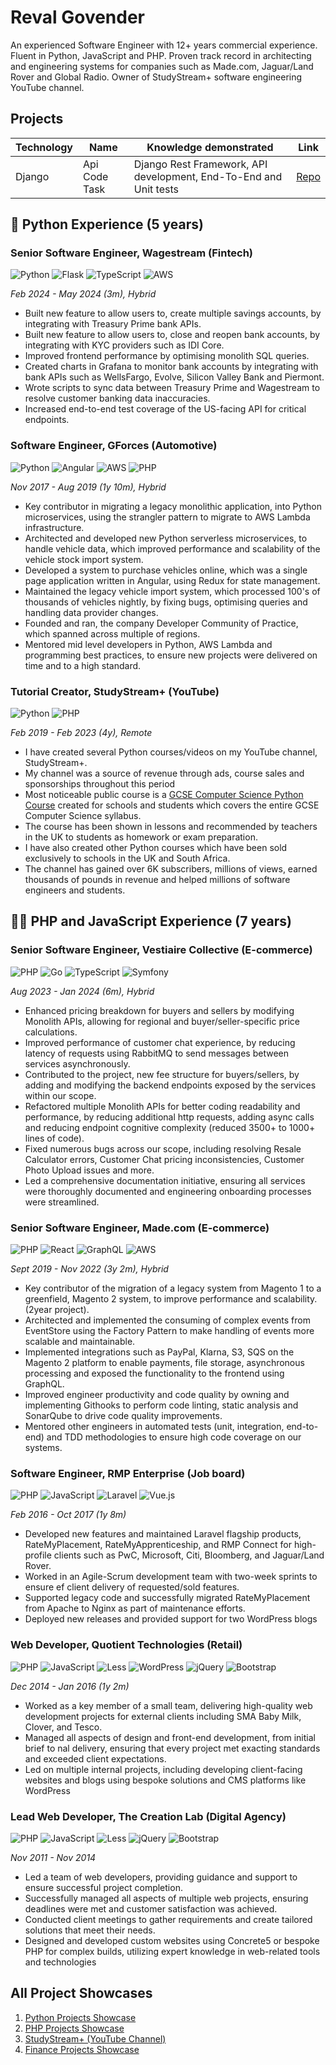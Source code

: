 # Reval Govender

An experienced Software Engineer with 12+ years commercial experience. Fluent in Python, JavaScript and PHP. Proven
track record in architecting and engineering systems for companies such as Made.com, Jaguar/Land Rover and Global Radio.
Owner of StudyStream+ software engineering YouTube channel.

## Projects

| Technology | Name          | Knowledge demonstrated                                            | Link                                                                   |
|------------|---------------|-------------------------------------------------------------------|------------------------------------------------------------------------|
| Django     | Api Code Task | Django Rest Framework, API development, End-To-End and Unit tests | [Repo](https://github.com/revalgovender/django-api-exercise/tree/main) | 

## 🐍 Python Experience (5 years)

### Senior Software Engineer, Wagestream (Fintech)

![Python](https://img.shields.io/badge/python-3670A0?style=for-the-badge&logo=python&logoColor=ffdd54)
![Flask](https://img.shields.io/badge/flask-%23000.svg?style=for-the-badge&logo=flask&logoColor=white)
![TypeScript](https://img.shields.io/badge/typescript-%23007ACC.svg?style=for-the-badge&logo=typescript&logoColor=white)
![AWS](https://img.shields.io/badge/AWS-%23FF9900.svg?style=for-the-badge&logo=amazon-aws&logoColor=white)

*Feb 2024 - May 2024 (3m), Hybrid*

- Built new feature to allow users to, create multiple savings accounts, by integrating with Treasury Prime bank APIs.
- Built new feature to allow users to, close and reopen bank accounts, by integrating with KYC providers such as
  IDI Core.
- Improved frontend performance by optimising monolith SQL queries.
- Created charts in Grafana to monitor bank accounts by integrating with bank APIs such as WellsFargo, Evolve,
  Silicon Valley Bank and Piermont.
- Wrote scripts to sync data between Treasury Prime and Wagestream to resolve customer banking data inaccuracies.
- Increased end-to-end test coverage of the US-facing API for critical endpoints.

### Software Engineer, GForces (Automotive)

![Python](https://img.shields.io/badge/python-3670A0?style=for-the-badge&logo=python&logoColor=ffdd54)
![Angular](https://img.shields.io/badge/angular-%23DD0031.svg?style=for-the-badge&logo=angular&logoColor=white)
![AWS](https://img.shields.io/badge/AWS-%23FF9900.svg?style=for-the-badge&logo=amazon-aws&logoColor=white)
![PHP](https://img.shields.io/badge/php-%23777BB4.svg?style=for-the-badge&logo=php&logoColor=white)

*Nov 2017 - Aug 2019 (1y 10m), Hybrid*

- Key contributor in migrating a legacy monolithic application, into Python microservices, using the strangler pattern
  to migrate to AWS Lambda infrastructure.
- Architected and developed new Python serverless microservices, to handle vehicle data, which improved performance and
  scalability of the vehicle stock import system.
- Developed a system to purchase vehicles online, which was a single page application written in Angular, using Redux
  for state management.
- Maintained the legacy vehicle import system, which processed 100's of thousands of vehicles nightly, by fixing bugs,
  optimising queries and handling data provider changes.
- Founded and ran, the company Developer Community of Practice, which spanned across multiple of regions.
- Mentored mid level developers in Python, AWS Lambda and programming best practices, to ensure new projects were
  delivered on time and to a high standard.

### Tutorial Creator, StudyStream+ (YouTube)

![Python](https://img.shields.io/badge/python-3670A0?style=for-the-badge&logo=python&logoColor=ffdd54)
![PHP](https://img.shields.io/badge/php-%23777BB4.svg?style=for-the-badge&logo=php&logoColor=white)

*Feb 2019 - Feb 2023 (4y), Remote*

- I have created several Python courses/videos on my YouTube channel, StudyStream+.
- My channel was a source of revenue through ads, course sales and sponsorships throughout this period
- Most noticeable public course is
  a [GCSE Computer Science Python Course](https://www.youtube.com/watch?v=lv8Tl5lBJC0&t=2s) created for schools and
  students which covers the entire GCSE Computer Science syllabus.
- The course has been shown in lessons and recommended by teachers in the UK to students as homework or exam
  preparation.
- I have also created other Python courses which have been sold exclusively to schools in the UK and South Africa.
- The channel has gained over 6K subscribers, millions of views, earned thousands of pounds in revenue and helped
  millions of software engineers and students.

## 👨‍💻 PHP and JavaScript Experience (7 years)

### Senior Software Engineer, Vestiaire Collective (E-commerce)

![PHP](https://img.shields.io/badge/php-%23777BB4.svg?style=for-the-badge&logo=php&logoColor=white)
![Go](https://img.shields.io/badge/go-%2300ADD8.svg?style=for-the-badge&logo=go&logoColor=white)
![TypeScript](https://img.shields.io/badge/typescript-%23007ACC.svg?style=for-the-badge&logo=typescript&logoColor=white)
![Symfony](https://img.shields.io/badge/symfony-%23000000.svg?style=for-the-badge&logo=symfony&logoColor=white)

*Aug 2023 - Jan 2024 (6m), Hybrid*

- Enhanced pricing breakdown for buyers and sellers by modifying Monolith APIs, allowing for regional and
  buyer/seller-specific price calculations.
- Improved performance of customer chat experience, by reducing latency of requests using RabbitMQ to send messages
  between services asynchronously.
- Contributed to the project, new fee structure for buyers/sellers, by adding and modifying the backend
  endpoints exposed by the services within our scope.
- Refactored multiple Monolith APIs for better coding readability and performance, by reducing additional http requests,
  adding async calls and reducing endpoint cognitive complexity (reduced 3500+ to 1000+ lines of code).
- Fixed numerous bugs across our scope, including resolving Resale Calculator errors, Customer Chat pricing
  inconsistencies, Customer Photo Upload issues and more.
- Led a comprehensive documentation initiative, ensuring all services were thoroughly documented and engineering
  onboarding processes were streamlined.

### Senior Software Engineer, Made.com (E-commerce)

![PHP](https://img.shields.io/badge/php-%23777BB4.svg?style=for-the-badge&logo=php&logoColor=white)
![React](https://img.shields.io/badge/react-%2320232a.svg?style=for-the-badge&logo=react&logoColor=%2361DAFB)
![GraphQL](https://img.shields.io/badge/-GraphQL-E10098?style=for-the-badge&logo=graphql&logoColor=white)
![AWS](https://img.shields.io/badge/AWS-%23FF9900.svg?style=for-the-badge&logo=amazon-aws&logoColor=white)

*Sept 2019 - Nov 2022 (3y 2m), Hybrid*

- Key contributor of the migration of a legacy system from Magento 1 to a greenfield, Magento 2 system, to improve
  performance and scalability. (2year project).
- Architected and implemented the consuming of complex events from EventStore using the Factory Pattern to make
  handling of events more scalable and maintainable.
- Implemented integrations such as PayPal, Klarna, S3, SQS on the Magento 2 platform to enable payments, file storage,
  asynchronous processing and exposed the functionality to the frontend using GraphQL.
- Improved engineer productivity and code quality by owning and implementing Githooks to perform code linting, static
  analysis and SonarQube to drive code quality improvements.
- Mentored other engineers in automated tests (unit, integration, end-to-end) and TDD methodologies to ensure high code
  coverage on our systems.

### Software Engineer, RMP Enterprise (Job board)

![PHP](https://img.shields.io/badge/php-%23777BB4.svg?style=for-the-badge&logo=php&logoColor=white)
![JavaScript](https://img.shields.io/badge/javascript-%23323330.svg?style=for-the-badge&logo=javascript&logoColor=%23F7DF1E)
![Laravel](https://img.shields.io/badge/laravel-%23FF2D20.svg?style=for-the-badge&logo=laravel&logoColor=white)
![Vue.js](https://img.shields.io/badge/vuejs-%2335495e.svg?style=for-the-badge&logo=vuedotjs&logoColor=%234FC08D)

*Feb 2016 - Oct 2017 (1y 8m)*

- Developed new features and maintained Laravel flagship products, RateMyPlacement, RateMyApprenticeship, and
  RMP Connect for high-profile clients such as PwC, Microsoft, Citi, Bloomberg, and Jaguar/Land Rover.
- Worked in an Agile-Scrum development team with two-week sprints to ensure ef client delivery of requested/sold
  features.
- Supported legacy code and successfully migrated RateMyPlacement from Apache to Nginx as part of maintenance efforts.
- Deployed new releases and provided support for two WordPress blogs

### Web Developer, Quotient Technologies (Retail)

![PHP](https://img.shields.io/badge/php-%23777BB4.svg?style=for-the-badge&logo=php&logoColor=white)
![JavaScript](https://img.shields.io/badge/javascript-%23323330.svg?style=for-the-badge&logo=javascript&logoColor=%23F7DF1E)
![Less](https://img.shields.io/badge/less-2B4C80?style=for-the-badge&logo=less&logoColor=white)
![WordPress](https://img.shields.io/badge/WordPress-%23117AC9.svg?style=for-the-badge&logo=WordPress&logoColor=white)
![jQuery](https://img.shields.io/badge/jquery-%230769AD.svg?style=for-the-badge&logo=jquery&logoColor=white)
![Bootstrap](https://img.shields.io/badge/bootstrap-%238511FA.svg?style=for-the-badge&logo=bootstrap&logoColor=white)

*Dec 2014 - Jan 2016 (1y 2m)*

- Worked as a key member of a small team, delivering high-quality web development projects for external clients
  including SMA Baby Milk, Clover, and Tesco.
- Managed all aspects of design and front-end development, from initial brief to nal delivery, ensuring that every
  project met exacting standards and exceeded client expectations.
- Led on multiple internal projects, including developing client-facing websites and blogs using bespoke solutions and
  CMS platforms like WordPress

### Lead Web Developer, The Creation Lab (Digital Agency)

![PHP](https://img.shields.io/badge/php-%23777BB4.svg?style=for-the-badge&logo=php&logoColor=white)
![JavaScript](https://img.shields.io/badge/javascript-%23323330.svg?style=for-the-badge&logo=javascript&logoColor=%23F7DF1E)
![Less](https://img.shields.io/badge/less-2B4C80?style=for-the-badge&logo=less&logoColor=white)
![jQuery](https://img.shields.io/badge/jquery-%230769AD.svg?style=for-the-badge&logo=jquery&logoColor=white)
![Bootstrap](https://img.shields.io/badge/bootstrap-%238511FA.svg?style=for-the-badge&logo=bootstrap&logoColor=white)

*Nov 2011 - Nov 2014*

- Led a team of web developers, providing guidance and support to ensure successful project completion.
- Successfully managed all aspects of multiple web projects, ensuring deadlines were met and customer satisfaction was
  achieved.
- Conducted client meetings to gather requirements and create tailored solutions that meet their needs.
- Designed and developed custom websites using Concrete5 or bespoke PHP for complex builds, utilizing expert knowledge
  in web-related tools and technologies

## All Project Showcases

1. [Python Projects Showcase](https://github.com/revalgovender/python-projects-showcase)
2. [PHP Projects Showcase](https://github.com/revalgovender/php-projects-showcase)
3. [StudyStream+ (YouTube Channel)](https://www.youtube.com/channel/UCrj5u3y1gT93MaMqCpO1LPg)
4. [Finance Projects Showcase](https://github.com/revalgovender/finance-projects-showcase)
